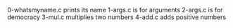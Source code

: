0-whatsmyname.c prints its name
1-args.c is for arguments
2-args.c is for democracy
3-mul.c multiplies two numbers
4-add.c adds positive numbers
